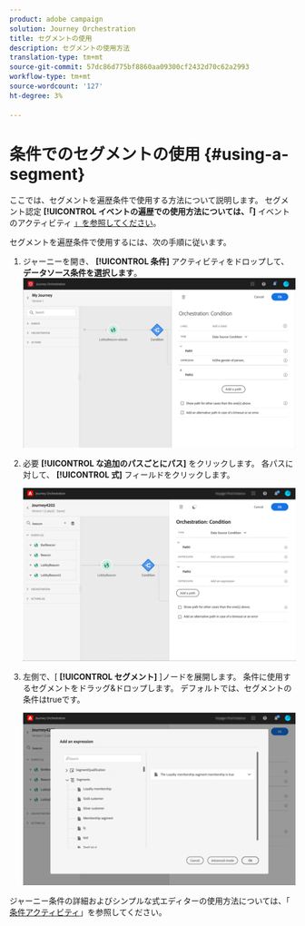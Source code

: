 ```yaml
---
product: adobe campaign
solution: Journey Orchestration
title: セグメントの使用
description: セグメントの使用方法
translation-type: tm+mt
source-git-commit: 57dc86d775bf8860aa09300cf2432d70c62a2993
workflow-type: tm+mt
source-wordcount: '127'
ht-degree: 3%

---
```



# 条件でのセグメントの使用 {#using-a-segment}

ここでは、セグメントを遍歴条件で使用する方法について説明します。 セグメント認定 **[!UICONTROL イベントの遍歴での使用方法については、「]** イベントのアクティビティ [」を参照してください](../building-journeys/segment-qualification-events.md)。

セグメントを遍歴条件で使用するには、次の手順に従います。

1. ジャーニーを開き、 **[!UICONTROL 条件]** アクティビティをドロップして、 **データソース条件を選択します**。
   ![](../assets/journey47.png)

1. 必要 **[!UICONTROL な追加のパスごとにパス]** をクリックします。 各パスに対して、 **[!UICONTROL 式]** フィールドをクリックします。

   ![](../assets/segment3.png)

1. 左側で、[ **[!UICONTROL セグメント]** ]ノードを展開します。 条件に使用するセグメントをドラッグ&amp;ドロップします。 デフォルトでは、セグメントの条件はtrueです。

   ![](../assets/segment4.png)

ジャーニー条件の詳細およびシンプルな式エディターの使用方法については、「 [条件アクティビティ](../building-journeys/condition-activity.md#about_condition)」を参照してください。
